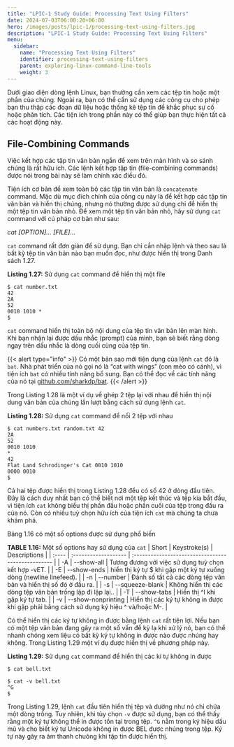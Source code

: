 ```yaml
---
title: "LPIC-1 Study Guide: Processing Text Using Filters"
date: 2024-07-03T06:00:20+06:00
hero: /images/posts/lpic-1/processing-text-using-filters.jpg
description: "LPIC-1 Study Guide: Processing Text Using Filters"
menu:
  sidebar:
    name: "Processing Text Using Filters"
    identifier: processing-text-using-filters
    parent: exploring-linux-command-line-tools
    weight: 3
---
```


Dưới giao diện dòng lệnh Linux, bạn thường cần xem các tệp tin hoặc một phần của chúng. Ngoài ra, bạn có thể cần sử dụng các công cụ cho phép bạn thu thập các đoạn dữ liệu hoặc thống kê tệp tin để khắc phục sự cố hoặc phân tích. Các tiện ích trong phần này có thể giúp bạn thực hiện tất cả các hoạt động này.

## File-Combining Commands
Việc kết hợp các tập tin văn bản ngắn để xem trên màn hình và so sánh chúng là rất hữu ích. Các lệnh kết hợp tập tin (file-combining commands) được nói trong bài này sẽ làm chính xác điều đó.

Tiện ích cơ bản để xem toàn bộ các tập tin văn bản là `concatenate` command. Mặc dù mục đích chính của công cụ này là để kết hợp các tập tin văn bản và hiển thị chúng, nhưng nó thường được sử dụng chỉ để hiển thị một tệp tin văn bản nhỏ. Để xem một tệp tin văn bản nhỏ, hãy sử dụng `cat` command với cú pháp cơ bản như sau:

*cat [OPTION]... [FILE]...*

`cat` command rất đơn giản để sử dụng. Bạn chỉ cần nhập lệnh và theo sau là bất kỳ tệp tin văn bản nào bạn muốn đọc, như được hiển thị trong Danh sách 1.27.

**Listing 1.27:** Sử dụng `cat` command để hiển thị một file
```
$ cat number.txt
42
2A
52
0010 1010 *
$
```

`cat` command hiển thị toàn bộ nội dung của tệp tin văn bản lên màn hình. Khi bạn nhận lại được dấu nhắc (prompt) của mình, bạn sẽ biết rằng dòng ngay trên dấu nhắc là dòng cuối cùng của tệp tin.

{{< alert type="info" >}}
Có một bản sao mới tiện dụng của lệnh `cat` đó là `bat`. Nhà phát triển của nó gọi nó là “cat with wings” (con mèo có cánh), vì tiện ích `bat` có nhiều tính năng bổ sung. Bạn có thể đọc về các tính năng của nó tại [github.com/sharkdp/bat](https://github.com/sharkdp/bat).
{{< /alert >}}

Trong Listing 1.28 là một ví dụ về ghép 2 tệp lại với nhau để hiển thị nội dung văn bản của chúng lần lượt bằng cách sử dụng lệnh `cat`.

**Listing 1.28:** Sử dụng `cat` command để nối 2 tệp với nhau
```
$ cat numbers.txt random.txt 42
2A
52
0010 1010
*
42
Flat Land Schrodinger's Cat 0010 1010
0000 0010 
$
```

Cả hai tệp được hiển thị trong Listing 1.28 đều có số 42 ở dòng đầu tiên. Đây là cách duy nhất bạn có thể biết nơi một tệp kết thúc và tệp kia bắt đầu, vì tiện ích `cat` không biểu thị phần đầu hoặc phần cuối của tệp trong đầu ra của nó. Còn có nhiều tuỳ chọn hữu ích của tiện ích `cat` mà chúng ta chưa khám phá.

Bảng 1.16 có một số options được sử dụng phổ biến

**TABLE 1.16:** Một số options hay sử dụng của `cat`
| Short | Keystroke(s)         | Descriptions |
| :---- | :-------------------        | :------------------------------------------------- |
| -A    | --show-all           | Tương đương với việc sử dụng tuỳ chọn kết hợp -vET. |
| -E    | --show-ends          | hiển thị ký tự $ khi gặp một ký tự xuống dòng (newline linefeed). |
| -n    | --number             | Đánh số tất cả các dòng tệp văn bản và hiển thị số đó ở đầu ra. |
| -s    | --squeeze-blank      | Không hiển thị các dòng tệp văn bản trống lặp đi lặp lại.. |
| -T    | --show-tabs          | Hiển thị ^I khi gặp ký tự tab. |
| -v    | --show-nonprinting         | Hiển thị các ký tự không in được khi gặp phải bằng cách sử dụng ký hiệu ^ và/hoặc M-. |


Có thể hiển thị các ký tự không in được bằng lệnh `cat` rất tiện lợi. Nếu bạn có một tệp văn bản đang gây ra một số vấn đề kỳ lạ khi xử lý nó, bạn có thể nhanh chóng xem liệu có bất kỳ ký tự không in được nào được nhúng hay không. Trong Listing 1.29 một ví dụ được hiển thị về phương pháp này.

**Listing 1.29:** Sử dụng `cat` command để hiển thị các kí tự không in được
```
$ cat bell.txt

$ cat -v bell.txt 
^G
$
```

Trong Listing 1.29, lệnh `cat` đầu tiên hiển thị tệp và dường như nó chỉ chứa một dòng trống. Tuy nhiên, khi tùy chọn `-v` được sử dụng, bạn có thể thấy rằng một ký tự không thể in được tồn tại trong tệp. `^G` nằm trong ký hiệu dấu mũ và cho biết ký tự Unicode không in được BEL được nhúng trong tệp. Ký tự này gây ra âm thanh chuông khi tập tin được hiển thị.